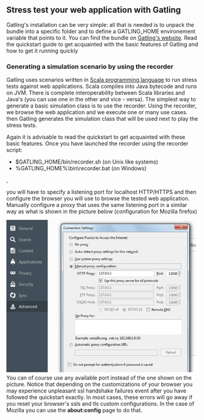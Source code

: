 <h2>Stress test your web application with Gatling</h2>

<p>Gatling's installation can be very simple: all that is needed is to unpack the bundle into a specific folder and to define a GATLING_HOME environement 
variable that points to it. You can find the bundle on <a href='http://gatling.io/#/'>Gatling's website</a>. Read the quickstart guide to get acquainted with the
basic features of Gatling and how to get it running quickly</p>

<h3>Generating a simulation scenario by using the recorder</h3>
Gatling uses scenarios written in <a href='http://www.scala-lang.org/'>Scala programming language</a> to run stress tests against web applications. Scala compiles into Java bytecode 
and runs on JVM. There is complete interoperability between Scala libraries and Java's (you can use one in the other and vice - versa). The simplest way to 
generate a basic simulation class is to use the recorder. Using the recorder, we browse the web application and we execute one or many use cases. then Gatling generates 
the simulation class that will be used next to play the stress tests. 

Again it is advisable to read the quickstart to get acquainted with these basic features. Once you have launched the recorder using the recorder script:

<ul>
	<li>$GATLING_HOME/bin/recorder.sh (on Unix like systems)</li>
	<li>%GATLING_HOME%\bin\recorder.bat (on Windows)</li>
</ul>,

you will have to specify a listening port for localhost HTTP/HTTPS and then configure the browser you will use to browse the tested web application. Manually configure a proxy that uses
the same listening port in a similar way as what is shown in the picture below (configuration for Mozilla firefox)<br/>

<img src="https://github.com/alainlompo/performance-hub/blob/master/gatling/screen-snapshots/mozilla_manual_proxy_configuration.png" />
<br/>
You can of course use any available port instead of the one shown on the picture. Notice that depending on the customizations of your browser you may experience unpleasant
ssl handshake failures event after you have followed the quickstart exactly. In most cases, these errors will go away if you reset your browser's ssls and tls custom configurations.
In the case of Mozilla you can use the <b>about:config</b> page to do that.




